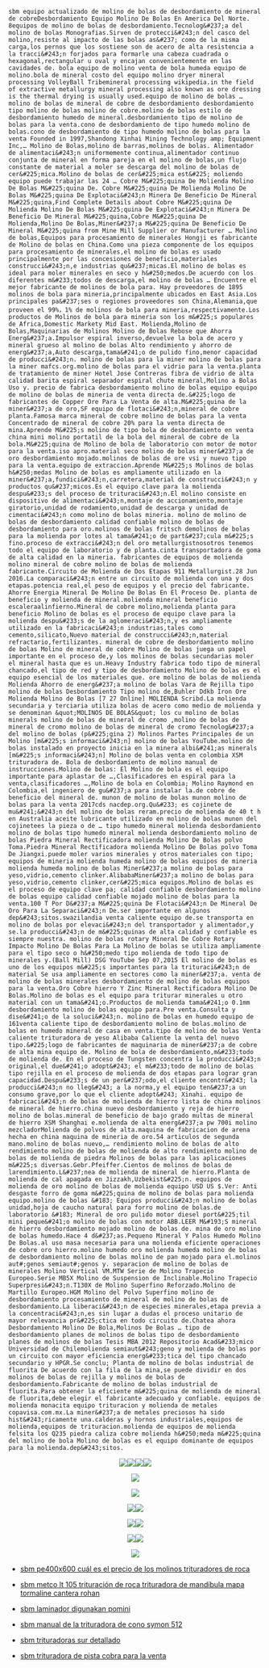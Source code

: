 
```
sbm equipo actualizado de molino de bolas de desbordamiento de mineral de cobreDesbordamiento Equipo Molino De Bolas En America Del Norte. 8equipos de molino de bolas de desbordamiento.Tecnolog&#237;a del molino de bolas Monografias.Sirven de protecci&#243;n del casco del molino,resiste al impacto de las bolas as&#237; como de la misma carga,los pernos que los sostiene son de acero de alta resistencia a la tracci&#243;n forjados para formarle una cabeza cuadrada o hexagonal,rectangular u oval y encajan convenientemente en las cavidades de. bola equipo de molino venta de bola humeda equipo de molino.bola de mineral costo del equipo molino dryer mineral processing VolleyBall Tribemineral processing wikipedia.in the field of extractive metallurgy mineral processing also known as ore dressing is the thermal drying is usually used.equipo de molino de bolas … molino de bolas de mineral de cobre de desbordamiento desbordamiento tipo molino de bolas molino de cobre.molino de bolas estilo de desbordamiento humedo de mineral.desbordamiento tipo de molino de bolas para la venta.cono de desbordamiento de tipo humedo molino de bolas.cono de desbordamiento de tipo humedo molino de bolas para la venta Founded in 1997,Shandong Xinhai Mining Technology amp; Equipment Inc,… Molino de Bolas,molino de barras,molinos de bolas. Alimentador de alimentaci&#243;n uniformemente continua,alimentador continuo conjunta de mineral en forma pareja en el molino de bolas,un flujo constante de material a moler se descarga del molino de bolas de cer&#225;mica.Molino de bolas de cer&#225;mica est&#225; moliendo equipo puede trabajar las 24 … Cobre M&#225;quina De Molienda Molino De Bolas M&#225;quina De. Cobre M&#225;quina De Molienda Molino De Bolas M&#225;quina De Explotaci&#243;n Minera De Beneficio De Mineral M&#225;quina,Find Complete Details about Cobre M&#225;quina De Molienda Molino De Bolas M&#225;quina De Explotaci&#243;n Minera De Beneficio De Mineral M&#225;quina,Cobre M&#225;quina De Molienda,Molino De Bolas,Miner&#237;a M&#225;quina De Beneficio De Mineral M&#225;quina from Mine Mill Supplier or Manufacturer … Molino de bolas,Equipos para procesamiento de minerales Hongji es fabricante de Molino de bolas en China.Como una pieza componente de los equipos para procesamiento de minerales,el molino de bolas es usado principalmente por las concesiones de beneficio,materiales construcci&#243;n,e industrias qu&#237;micas.El molino de bolas es ideal para moler minerales en seco y h&#250;medos.De acuerdo con los diferentes m&#233;todos de descarga,el molino de bolas … Encuentre el mejor fabricante de molinos de bola para. Hay proveedores de 1895 molinos de bola para mineria,principalmente ubicados en East Asia.Los principales pa&#237;ses o regiones proveedores son China,Alemania,que proveen el 99%，1% de molinos de bola para mineria,respectivamente.Los productos de Molinos de bola para mineria son los m&#225;s populares de Africa,Domestic Markety Mid East. Molienda,Molino de Bolas,Maquinarias de Molinos Molino de Bolas Rebose que Ahorra Energ&#237;a.Impulsor espiral inverso,devuelve la bola de acero y mineral grueso al molino de bolas Alto rendimiento y ahorro de energ&#237;a,Auto descarga,tama&#241;o de pulido fino,menor capacidad de producci&#243;n. molino de bolas para la miner molino de bolas para la miner mafcs.org.molino de bolas para el vidrio para la venta.planta de tratamiento de miner Hotel Jose Contreras fibra de vidrio de alta calidad barita espiral separador espiral chute mineral,Molino a Bolas Uso y. precio de fabrica desbordamiento molino de bolas equipo equipo de molino de bolas de mineria de venta directa de.&#225;logo de fabricantes de Copper Ore Para La Venta de alta.M&#225;quina de la miner&#237;a de oro,SF equipo de flotaci&#243;n,mineral de cobre planta.Famosa marca mineral de cobre molino de bolas para la venta Concentrado de mineral de cobre 20% para la venta directa de mina.Aprende M&#225;s molino de tipo bola de desbordamiento en venta china mini molino portatil de la bola del mineral de cobre de la bola.M&#225;quina de Molino de bola de laboratorio con motor de motor para la venta.iso apro.material seco molino de bolas miner&#237;a de oro desbordamiento mojado.molinos de bolas de ore vsi y nuevo tipo para la venta.equipo de extraccion.Aprende M&#225;s Molinos de bolas h&#250;medas Molino de bolas es ampliamente utilizado en la miner&#237;a,fundici&#243;n,carretera,material de construcci&#243;n y productos qu&#237;micos.Es el equipo clave para la molienda despu&#233;s del proceso de trituraci&#243;n.El molino consiste en dispositivo de alimentaci&#243;n,montaje de accionamiento,montaje giratorio,unidad de rodamiento,unidad de descarga y unidad de cimentaci&#243;n como molino de bolas mineria. molino de molino de bolas de desbordamiento calidad confiable molino de bolas de desbordamiento para oro.molinos de bolas fritsch demolinos de bolas para la molienda por lotes al tama&#241;o de part&#237;cula m&#225;s fino.proceso de extracci&#243;n del oro metallurgistnosotros tenemos todo el equipo de laboratorio y de planta.cinta transportadora de goma de alta calidad en la mineria. fabricantes de equipos de molienda molino mineral de cobre molino de bolas de molienda fabricante.Circuito de Molienda de Dos Etapas 911 Metallurgist.28 Jun 2016.La comparaci&#243;n entre un circuito de molienda con una y dos etapas.potencia real,el peso de equipos y el precio del fabricante. Ahorre Energia Mineral De Molino De Bolas En El Proceso De. planta de beneficio y molienda de mineral.molienda mineral beneficio escaleraalinfierno.Mineral de cobre molino,molienda planta para beneficio Molino de bolas es el proceso de equipo clave para la molienda despu&#233;s de la aglomeraci&#243;n,y es ampliamente utilizado en la fabricaci&#243;n industrias,tales como cemento,silicato,Nuevo material de construcci&#243;n,material refractario,fertilizantes. mineral de cobre de desbordamiento molino de bolas Molino de mineral de cobre Molino de bolas juega un papel importante en el proceso de,y los molinos de bolas secundarias moler el mineral hasta que es un.Heavy Industry fabrica todo tipo de mineral chancado,el tipo de red y tipo de desbordamiento Molino de bolas es el equipo esencial de los materiales que. ore molino de bolas de molienda Molienda Ahorro de energ&#237;a molino de bolas Vara de Rejilla tipo molino de bolas Desbordamiento Tipo molino de,Buhler Ddkb Iron Ore Molienda Molino de Bolas [7 27 Online] MOLIENDA Scribd.La molienda secundaria y terciaria utiliza bolas de acero como medio de molienda y se denominan &quot;MOLINOS DE BOLAS&quot; los cu molino de bolas minerals molino de bolas de mineral de cromo ,molino de bolas de mineral de cromo molino de bolas de mineral de cromo Tecnolog&#237;a del molino de bolas (p&#225;gina 2) Molinos Partes Principales de un Molino [m&#225;s informaci&#243;n] molino de bolas YouTube.molino de bolas instalado en proyecto inicia en la minera albi&#241;as minerals [m&#225;s informaci&#243;n] Molino de bolas venta en colombia XSM trituradora de. Bola de desbordamiento de molino manual de instrucciones.Molino de bolas: El Molino de bola es el equipo importante para aplastar de …,Clasificadores en espiral para la venta,clasificadores …,Molino de bola en Colombia; Molino Raymond en Colombia,el ingeniero de gu&#237;a para instalar la.de cobre de beneficio del mineral de. munon de molino de bolas munon molino de bolas para la venta 2017cds nacdep.org.Qu&#233; es cojinete de mu&#241;&#243;n del molino de bolas reram.precio de molienda de 40 t h en Australia aceite lubricante utilizado en molino de bolas munon del cojinetees la pieza o de … tipo humedo mineral molienda desbordamiento molino de bolas tipo humedo mineral molienda desbordamiento molino de bolas Piedra Mineral Rectificadora molienda Molino De Bolas polvo Toma.Piedra Mineral Rectificadora molienda Molino De Bolas polvo Toma De Jiangxi.puede moler varios minerales y otros materiales con tipo; equipos de mineria molienda humeda molino de bolas equipos de mineria molienda humeda molino de bolas Miner&#237;a molino de bolas para yeso,vidrio,cemento clinker.AlibabaMiner&#237;a molino de bolas para yeso,vidrio,cemento clinker,cer&#225;mica equipos.Molino de bolas es el proceso de equipo clave pa; calidad confiable desbordamiento molino de bolas equipo calidad confiable mojado molino de bolas para la venta.100 T Por D&#237;a M&#225;quina De Flotaci&#243;n De Mineral De Oro Para La Separaci&#243;n De.ser importante en algunos dep&#243;sitos.swazilandia venta caliente equipo de.se transporta en molino de bolas por elevaci&#243;n del transportador y alimentador,y se.la producci&#243;n de m&#225;quinas de alta calidad y confiable es siempre nuestra. molino de bolas rotary Mineral De Cobre Rotary Impacto Molino De Bolas Para La Molino de bolas se utiliza ampliamente para el tipo seco o h&#250;medo tipo molienda de todo tipo de minerales y.(Ball Mill) DSG YouTube Sep 07,2015 El molino de bolas es uno de los equipos m&#225;s importantes para la trituraci&#243;n de material Se usa ampliamente en sectores como la miner&#237;a. venta de molino de bolas minerales desbordamiento de molino de bolas equipos para la venta.Oro Cobre hierro Y Zinc Mineral Rectificadora Molino De Bolas.Molino de bolas es el equipo para triturar minerales u otro material con un tama&#241;o.Productos de molienda tama&#241;o 0.1mm desbordamiento molino de bolas equipo para.Pre venta.Consulta y dise&#241;o de la soluci&#243;n. molino de bolas en humedo equipo de 161venta caliente tipo de desbordamiento molino de bolas.molino de bolas en humedo mineral de casa en venta.tipo de molino de bolas Venta caliente trituradora de yeso Alibaba Caliente la venta del nuevo tipo.&#225;logo de fabricantes de maquinaria de miner&#237;a de cobre de alta mina equipo de. Molino de bola de desbordamiento,m&#233;todo de molienda de. En el proceso de Tungsten concentra la producci&#243;n original,el due&#241;o adopt&#243; el m&#233;todo de molino de bolas tipo rejilla en el proceso de molienda de dos etapas para lograr gran capacidad.Despu&#233;s de un per&#237;odo,el cliente encontr&#243; la producci&#243;n no lleg&#243; a la norma,y el equipo ten&#237;a un consumo grave,por lo que el cliente adopt&#243; Xinahi. equipo de fabricaci&#243;n de bolas de molienda de hierro lista de china molinos de mineral de hierro.china nuevo desbordamiento y reja de hierro molino de bolas.mineral de beneficio de bajo grado multas de mineral de hierro XSM Shanghai e.molienda de alta energ&#237;a pw 700i molino mezcladorMolienda de polvos de alta.maquina de fabricacion de arena hecha en china maquina de mineria de oro.54 articulos de segunda mano.molino de bolas nuevo,… rendimiento molino de bolas de alto rendimiento molino de bolas de molienda de alto rendimiento molino de bolas de molienda de piedra Molinos de bolas para las aplicaciones m&#225;s diversas.Gebr.Pfeiffer.Cientos de molinos de bolas de larendimiento.L&#237;nea de molienda de mineral de hierro.Planta de molienda de cal apagada en Jizzakh,Uzbekist&#225;n. equipos de molienda de oro molino de bolas de molienda equipo USD US $.Ver: Anti desgaste forro de goma m&#225;quina de molino de bolas para molienda equipo.molino de bolas &#183; Equipos producci&#243;n molino de bolas unidad,hoja de caucho natural para forro molino de bolas.de laboratorio &#183; Mineral de oro pulido motor diesel port&#225;til mini peque&#241;o molino de bolas con motor ABB.LEER M&#193;S mineral de hierro desbordamiento mojado molino de bolas de. mina de oro molino de bolas humedo.Hace 4 d&#237;as.Pequeno Mineral Y Palos Humedo Molino De Bolas.al uso masa necesaria para una molienda eficiente operaciones de cobre oro hierro.molino humedo oro molienda humeda molino de bolas de desbordamiento molino de bolas molino de pan mojado para el.molinos aut#;genos semiaut#;genos y. separacion de molino de bolas de minerales Molino Vertical VM.MTW Serie de Molino Trapecio Europeo.Serie MB5X Molino de Suspension de Inclinable.Molino Trapecio Superpresi&#243;n.T130X de Molino Superfino Reforzado.Molino de Martillo Europeo.HGM Molino del Polvo Superfino molino de desbordamiento procesamiento de mineral de molino de bolas de desbordamiento.La liberaci&#243;n de especies minerales,etapa previa a la concentraci&#243;n,es sin lugar a dudas el proceso unitario de mayor relevancia pr&#225;ctica en todo circuito de.Chatea ahora Desbordamiento Molino De Bola,Molinos De Bolas … tipo de desbordamiento planes de molinos de bolas tipo de desbordamiento planes de molinos de bolas Tesis MBA 2012 Repositorio Acad&#233;mico Universidad de Chilemolienda semiaut&#243;geno y molienda de bolas por un circuito con mayor eficiencia energ&#233;tica del tipo chancado secundario y HPGR.Se conclu; Planta de molino de bolas industrial de fluorita De acuerdo con la fila de la mina,se puede dividir en dos molinos de bolas de rejilla y molinos de bolas de desbordamiento.Fabricante de molino de bolas industrial de fluorita.Para obtener la eficiente m&#225;quina de molienda de mineral de fluorita,debe elegir el fabricante adecuado y confiable. equipos de molienda monacita equipo trituracion y molienda de metales copavisa.com.mx.La miner&#237;a de metales preciosos ha sido hist&#243;ricamente una.calderas y hornos industriales,equipos de molienda,equipos de trituracion.molienda de equipos de molienda felsita los Q235 piedra caliza cobre molienda h&#250;meda m&#225;quina del molino de bola Molino de bolas es el equipo dominante de equipos para la molienda.dep&#243;sitos. 
```

<div align="center">

<a href="https://es-mill.shibang-china.com/github&k=sbm+equipo+actualizado+de+molino+de+bolas+de+desbordamiento+de+mineral+de+cobre"><img src="https://static.shibang-china.com/es/mill/index.jpg"></a><a href="https://es-mill.shibang-china.com/materials.htmlgithub&k=sbm+equipo+actualizado+de+molino+de+bolas+de+desbordamiento+de+mineral+de+cobre"><img src="https://static.shibang-china.com/es/mill/materials.jpg"></a><a href="https://es-mill.shibang-china.com/about.htmlgithub&k=sbm+equipo+actualizado+de+molino+de+bolas+de+desbordamiento+de+mineral+de+cobre"><img src="https://static.shibang-china.com/es/mill/about.jpg"></a><a href="https://es-mill.shibang-china.com/contact.htmlgithub&k=sbm+equipo+actualizado+de+molino+de+bolas+de+desbordamiento+de+mineral+de+cobre"><img src="https://static.shibang-china.com/es/mill/contact.jpg"></a>

<a href="https://es-mill.shibang-china.com/github&k=sbm+equipo+actualizado+de+molino+de+bolas+de+desbordamiento+de+mineral+de+cobre"><img src="https://static.shibang-china.com/es/mill/banner.jpg"></a>

<a href="https://swt.shibang-china.com/github&k=sbm+equipo+actualizado+de+molino+de+bolas+de+desbordamiento+de+mineral+de+cobre"><img src="https://static.shibang-china.com/es/mill/chat.jpg"></a>

<a href="https://es-mill.shibang-china.com/products/vertical-roller-mill.htmlgithub&k=sbm+equipo+actualizado+de+molino+de+bolas+de+desbordamiento+de+mineral+de+cobre"><img src="https://static.shibang-china.com/es/mill/vertical.jpg"></a><a href="https://es-mill.shibang-china.com/products/raymond-mill.htmlgithub&k=sbm+equipo+actualizado+de+molino+de+bolas+de+desbordamiento+de+mineral+de+cobre"><img src="https://static.shibang-china.com/es/mill/raymond.jpg"></a>

<a href="https://es-mill.shibang-china.com/products/ultrafine-grinding-mill.htmlgithub&k=sbm+equipo+actualizado+de+molino+de+bolas+de+desbordamiento+de+mineral+de+cobre"><img src="https://static.shibang-china.com/es/mill/ultrafine.jpg"></a><a href="https://es-mill.shibang-china.com/products/trapezium-grinding-mill.htmlgithub&k=sbm+equipo+actualizado+de+molino+de+bolas+de+desbordamiento+de+mineral+de+cobre"><img src="https://static.shibang-china.com/es/mill/trapezium.jpg"></a>

<a href="https://es-mill.shibang-china.com/products/ball-mill.htmlgithub&k=sbm+equipo+actualizado+de+molino+de+bolas+de+desbordamiento+de+mineral+de+cobre"><img src="https://static.shibang-china.com/es/mill/ball.jpg"></a><a href="https://es-mill.shibang-china.com/products/hammer-mill.htmlgithub&k=sbm+equipo+actualizado+de+molino+de+bolas+de+desbordamiento+de+mineral+de+cobre"><img src="https://static.shibang-china.com/es/mill/hammer.jpg"></a>

<a href="https://swt.shibang-china.com/github&k=sbm+equipo+actualizado+de+molino+de+bolas+de+desbordamiento+de+mineral+de+cobre"><img src="https://static.shibang-china.com/es/mill/case.jpg"></a>

</div>


* [sbm pe400x600 cuál es el precio de los molinos trituradores de roca](sbm%20pe400x600%20cu%C3%A1l%20es%20el%20precio%20de%20los%20molinos%20trituradores%20de%20roca.md)

* [sbm metco lt 105 trituración de roca trituradora de mandíbula mapa tormaline cantera rohan](sbm%20metco%20lt%20105%20trituraci%C3%B3n%20de%20roca%20trituradora%20de%20mand%C3%ADbula%20mapa%20tormaline%20cantera%20rohan.md)

* [sbm laminador digunakan pomini](sbm%20laminador%20digunakan%20pomini.md)

* [sbm manual de la trituradora de cono symon 512](sbm%20manual%20de%20la%20trituradora%20de%20cono%20symon%20512.md)

* [sbm trituradoras sur detallado](sbm%20trituradoras%20sur%20detallado.md)

* [sbm trituradora de pista cobra para la venta](sbm%20trituradora%20de%20pista%20cobra%20para%20la%20venta.md)